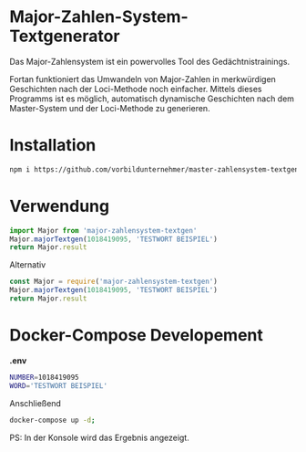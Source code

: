 # Major-Zahlen-System-Textgenerator

Das Major-Zahlensystem ist ein powervolles Tool des Gedächtnistrainings.

Fortan funktioniert das Umwandeln von Major-Zahlen in merkwürdigen Geschichten nach der Loci-Methode noch einfacher. Mittels dieses Programms ist es möglich, automatisch dynamische Geschichten nach dem Master-System und der Loci-Methode zu generieren.

# Installation

```bash
npm i https://github.com/vorbildunternehmer/master-zahlensystem-textgen;
```

# Verwendung

```js
import Major from 'major-zahlensystem-textgen'
Major.majorTextgen(1018419095, 'TESTWORT BEISPIEL')
return Major.result
```
Alternativ
```js
const Major = require('major-zahlensystem-textgen')
Major.majorTextgen(1018419095, 'TESTWORT BEISPIEL')
return Major.result
```

# Docker-Compose Developement

**.env**
```sh
NUMBER=1018419095
WORD='TESTWORT BEISPIEL'
```
Anschließend
```sh
docker-compose up -d;
```

PS: In der Konsole wird das Ergebnis angezeigt.
